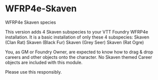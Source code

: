 # WFRP4e-Skaven
WFRP4e Skaven species

This version adds 4 Skaven subspecies to your VTT Foundry WFRP4e installation.
It is a basic installation of only these 4 subspecies:
Skaven (Clan Rat)
Skaven (Black Fur)
Skaven (Grey Seer)
Skaven (Rat Ogre)

You, as GM or Foundry Owner, are expected to know how to drag & drop careers and other objects onto the character.
No Skaven themed Career objects are included with this module.

Please use this responsibly.
